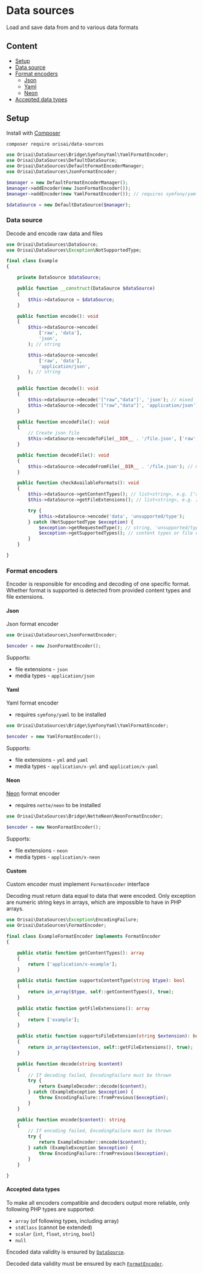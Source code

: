 # Data sources

Load and save data from and to various data formats

## Content

- [Setup](#setup)
- [Data source](#data-source)
- [Format encoders](#format-encoders)
	- [Json](#json)
	- [Yaml](#yaml)
	- [Neon](#neon)
- [Accepted data types](#accepted-data-types)

## Setup

Install with [Composer](https://getcomposer.org)

```sh
composer require orisai/data-sources
```

```php
use Orisai\DataSources\Bridge\SymfonyYaml\YamlFormatEncoder;
use Orisai\DataSources\DefaultDataSource;
use Orisai\DataSources\DefaultFormatEncoderManager;
use Orisai\DataSources\JsonFormatEncoder;

$manager = new DefaultFormatEncoderManager();
$manager->addEncoder(new JsonFormatEncoder());
$manager->addEncoder(new YamlFormatEncoder()); // requires symfony/yaml

$dataSource = new DefaultDataSource($manager);
```

### Data source

Decode and encode raw data and files

```php
use Orisai\DataSources\DataSource;
use Orisai\DataSources\Exception\NotSupportedType;

final class Example
{

	private DataSource $dataSource;

	public function __construct(DataSource $dataSource)
	{
		$this->dataSource = $dataSource;
	}

	public function encode(): void
	{
		$this->dataSource->encode(
			['raw', 'data'],
			'json',
		); // string

		$this->dataSource->encode(
			['raw', 'data'],
			'application/json',
		); // string
	}

	public function decode(): void
	{
		$this->dataSource->decode('["raw","data"]', 'json'); // mixed
		$this->dataSource->decode('["raw","data"]', 'application/json'); // mixed
	}

	public function encodeFile(): void
	{
		// Create json file
		$this->dataSource->encodeToFile(__DIR__ . '/file.json', ['raw', 'data']);
	}

	public function decodeFile(): void
	{
		$this->dataSource->decodeFromFile(__DIR__ . '/file.json'); // mixed
	}

	public function checkAvailableFormats(): void
	{
		$this->dataSource->getContentTypes(); // list<string>, e.g. ['application/json', 'application/x-neon']
		$this->dataSource->getFileExtensions(); // list<string>, e.g. ['json', 'neon']

		try {
			$this->dataSource->encode('data', 'unsupported/type');
		} catch (NotSupportedType $exception) {
			$exception->getRequestedType(); // string, 'unsupported/type'
			$exception->getSupportedTypes(); // content types or file extensions, depending on what was requested
		}
	}

}
```

### Format encoders

Encoder is responsible for encoding and decoding of one specific format. Whether format is supported is detected from
provided content types and file extensions.

#### Json

Json format encoder

```php
use Orisai\DataSources\JsonFormatEncoder;

$encoder = new JsonFormatEncoder();
```

Supports:

- file extensions - `json`
- media types - `application/json`

#### Yaml

Yaml format encoder

- requires `symfony/yaml` to be installed

```php
use Orisai\DataSources\Bridge\SymfonyYaml\YamlFormatEncoder;

$encoder = new YamlFormatEncoder();
```

Supports:

- file extensions - `yml` and `yaml`
- media types - `application/x-yml` and `application/x-yaml`

#### Neon

[Neon](https://github.com/nette/neon) format encoder

- requires `nette/neon` to be installed

```php
use Orisai\DataSources\Bridge\NetteNeon\NeonFormatEncoder;

$encoder = new NeonFormatEncoder();
```

Supports:

- file extensions - `neon`
- media types - `application/x-neon`

#### Custom

Custom encoder must implement `FormatEncoder` interface

Decoding must return data equal to data that were encoded. Only exception are numeric string keys in arrays, which are
impossible to have in PHP arrays.

```php
use Orisai\DataSources\Exception\EncodingFailure;
use Orisai\DataSources\FormatEncoder;

final class ExampleFormatEncoder implements FormatEncoder
{

	public static function getContentTypes(): array
	{
		return ['application/x-example'];
	}

	public static function supportsContentType(string $type): bool
	{
		return in_array($type, self::getContentTypes(), true);
	}

	public static function getFileExtensions(): array
	{
		return ['example'];
	}

	public static function supportsFileExtension(string $extension): bool
	{
		return in_array($extension, self::getFileExtensions(), true);
	}

	public function decode(string $content)
	{
		// If decoding failed, EncodingFailure must be thrown
		try {
			return ExampleDecoder::decode($content);
		} catch (ExampleException $exception) {
			throw EncodingFailure::fromPrevious($exception);
		}
	}

	public function encode($content): string
	{
		// If encoding failed, EncodingFailure must be thrown
		try {
			return ExampleEncoder::encode($content);
		} catch (ExampleException $exception) {
			throw EncodingFailure::fromPrevious($exception);
		}
	}

}
```

#### Accepted data types

To make all encoders compatible and decoders output more reliable, only following PHP types are supported:

- `array` (of following types, including array)
- `stdClass` (cannot be extended)
- `scalar` (`int`, `float`, `string`, `bool`)
- `null`

Encoded data validity is ensured by [`DataSource`](#data-source).

Decoded data validity must be ensured by each [`FormatEncoder`](#format-encoders).
